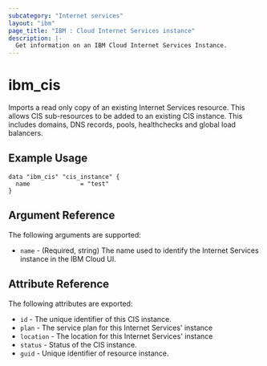 ```yaml
---
subcategory: "Internet services"
layout: "ibm"
page_title: "IBM : Cloud Internet Services instance"
description: |-
  Get information on an IBM Cloud Internet Services Instance.
---
```


# ibm\_cis

Imports a read only copy of an existing Internet Services resource. This allows CIS sub-resources to be added to an existing CIS instance. This includes domains, DNS records, pools, healthchecks and global load balancers. 

## Example Usage

```hcl
data "ibm_cis" "cis_instance" {
  name              = "test"
}
```

## Argument Reference

The following arguments are supported:

* `name` - (Required, string) The name used to identify the Internet Services instance in the IBM Cloud UI. 

## Attribute Reference

The following attributes are exported:

* `id` - The unique identifier of this CIS instance.
* `plan` - The service plan for this Internet Services' instance
* `location` - The location for this Internet Services' instance
* `status` - Status of the CIS instance.
* `guid` - Unique identifier of resource instance.

